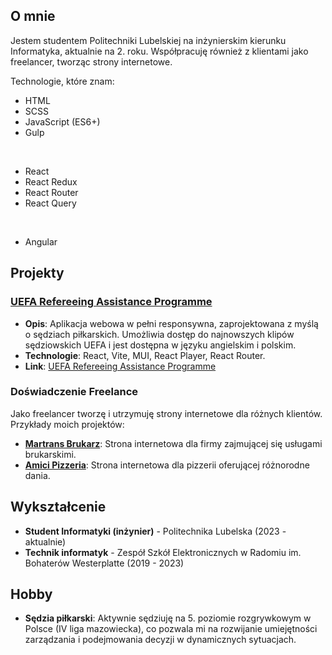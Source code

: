 ## O mnie

Jestem studentem Politechniki Lubelskiej na inżynierskim kierunku Informatyka, aktualnie na 2. roku. Współpracuję również z klientami jako freelancer, tworząc strony internetowe.

Technologie, które znam: 
- HTML
- SCSS
- JavaScript (ES6+)
- Gulp
  
<br />

- React
- React Redux
- React Router
- React Query

<br />

- Angular

## Projekty

### **[UEFA Refereeing Assistance Programme](https://github.com/Kupi403/UEFA-RAP-REACT)**

- **Opis**: Aplikacja webowa w pełni responsywna, zaprojektowana z myślą o sędziach piłkarskich. Umożliwia dostęp do najnowszych klipów sędziowskich UEFA i jest dostępna w języku angielskim i polskim.
- **Technologie**: React, Vite, MUI, React Player, React Router.
- **Link**: [UEFA Refereeing Assistance Programme](https://github.com/Kupi403/UEFA-RAP-REACT)

### Doświadczenie Freelance

Jako freelancer tworzę i utrzymuję strony internetowe dla różnych klientów. Przykłady moich projektów:

- **[Martrans Brukarz](https://martransbrukarz.pl)**: Strona internetowa dla firmy zajmującej się usługami brukarskimi.
- **[Amici Pizzeria](https://amicipizzeria.pl)**: Strona internetowa dla pizzerii oferującej różnorodne dania.

## Wykształcenie

- **Student Informatyki (inżynier)** - Politechnika Lubelska (2023 - aktualnie)
- **Technik informatyk** - Zespół Szkół Elektronicznych w Radomiu im. Bohaterów Westerplatte (2019 - 2023)

## Hobby

- **Sędzia piłkarski**: Aktywnie sędziuję na 5. poziomie rozgrywkowym w Polsce (IV liga mazowiecka), co pozwala mi na rozwijanie umiejętności zarządzania i podejmowania decyzji w dynamicznych sytuacjach.
